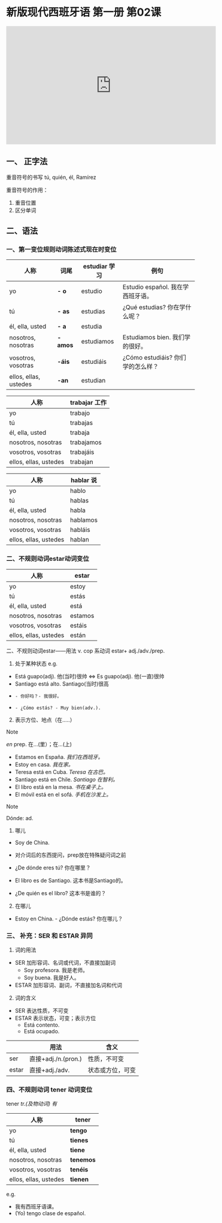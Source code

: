 # 新版现代西班牙语 第一册 第02课

<iframe width="560" height="315" src="https://www.youtube.com/embed/bC7mEaZWiKk?si=AX-tW0DtH5RSWqGD" title="YouTube video player" frameborder="0" allow="accelerometer; autoplay; clipboard-write; encrypted-media; gyroscope; picture-in-picture; web-share" referrerpolicy="strict-origin-when-cross-origin" allowfullscreen></iframe>

## 一、 正字法

重音符号的书写
tú, quién, él, Ramírez

重音符号的作用：
1. 重音位置
2. 区分单词

## 二、语法

### 一、第一变位规则动词陈述式现在时变位

| 人称                    | 词尾        | estudiar 学习 | 例句                        |
| --------------------- | --------- | ----------- | ------------------------- |
| yo                    | **- o**   | estudio     | Estudio español. 我在学西班牙语。 |
| tú                    | **- as**  | estudias    | ¿Qué estudias? 你在学什么呢？    |
| él, ella, usted       | **- a**   | estudia     |                           |
| nosotros, nosotras    | **-amos** | estudiamos  | Estudiamos bien. 我们学的很好。  |
| vosotros, vosotras    | **-áis**  | estudiáis   | ¿Cómo estudiáis? 你们学的怎么样？ |
| ellos, ellas, ustedes | **-an**   | estudian    |                           |


| 人称                    | trabajar 工作 |
| --------------------- | ----------- |
| yo                    | trabajo     |
| tú                    | trabajas    |
| él, ella, usted       | trabaja     |
| nosotros, nosotras    | trabajamos  |
| vosotros, vosotras    | trabajáis   |
| ellos, ellas, ustedes | trabajan    |


| 人称                    | hablar 说 |
| --------------------- | -------- |
| yo                    | hablo    |
| tú                    | hablas   |
| él, ella, usted       | habla    |
| nosotros, nosotras    | hablamos |
| vosotros, vosotras    | habláis  |
| ellos, ellas, ustedes | hablan   |

### 二、不规则动词estar动词变位

| 人称                    | estar   |
| --------------------- | ------- |
| yo                    | estoy   |
| tú                    | estás   |
| él, ella, usted       | está    |
| nosotros, nosotras    | estamos |
| vosotros, vosotras    | estáis  |
| ellos, ellas, ustedes | están   |

二、不规则动词estar——用法
v. cop 系动词 estar+ adj./adv./prep.
1. 处于某种状态
   e.g. 
- Está guapo(adj). 他(当时)很帅    <=> Es guapo(adj). 他(一直)很帅
- Santiago está alto. Santiago(当时)很高
-     - 你好吗？- 我很好。
-     - ¿Cómo estás? - Muy bien(adv.).

2. 表示方位、地点（在.....）
> [!NOTE]
> *en* prep. 在...(里）；在...(上)
- Estamos en España.  *我们在西班牙。*
- Estoy en casa. *我在家。*
- Teresa está en Cuba.  *Teresa 在古巴。*
- Santiago está en Chile.  *Santiago 在智利。*
- El libro está en la mesa. *书在桌子上。*
- El móvil está en el sofá. *手机在沙发上。*

> [!NOTE]
> Dónde: ad.
> 1. 哪儿 
> 	
> - Soy de China. 
> 	 
> -  对介词后的东西提问，prep放在特殊疑问词之前 
> 	
> - ¿De dónde eres tú?  你在哪里？
> 	
> - El libro es de Santiago. 这本书是Santiago的。
> 	
> - ¿De quién es el libro? 这本书是谁的？
> 
> 2. 在哪儿
> 
> - Estoy en China.  - ¿Dónde estás? 你在哪儿？



### 三、 补充：SER 和 ESTAR 异同

1. 词的用法
- SER 加形容词、名词或代词，不直接加副词
	- Soy profesora. 我是老师。
	- Soy buena. 我是好人。
- ESTAR 加形容词、副词，不直接加名词和代词

2. 词的含义
- SER 表达性质，不可变
- ESTAR 表示状态，可变；表示方位
	- Está contento.
	- Está ocupado.


|       | 用法                | 含义       |
| ----- | ----------------- | -------- |
| ser   | 直接+adj./n.(pron.) | 性质，不可变   |
| estar | 直接+adj./adv.      | 状态或方位，可变 |

### 四、不规则动词 tener 动词变位

tener *tr.(及物动词) 有*

| 人称                    | tener       |
| --------------------- | ----------- |
| yo                    | **tengo**   |
| tú                    | **tienes**  |
| él, ella, usted       | **tiene**   |
| nosotros, nosotras    | **tenemos** |
| vosotros, vosotras    | **tenéis**  |
| ellos, ellas, ustedes | **tienen**  |
e.g.
- 我有西班牙语课。
- (Yo) tengo clase de español.